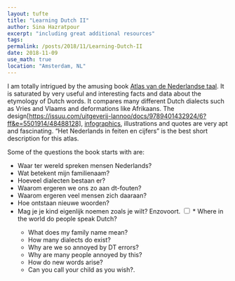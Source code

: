 ```yaml
---
layout: tufte
title: "Learning Dutch II"
author: Sina Hazratpour
excerpt: "including great additional resources"
tags:
permalink: /posts/2018/11/Learning-Dutch-II
date: 2018-11-09
use_math: true
location: "Amsterdam, NL"
---
```




I am totally intrigued by the amusing book [Atlas van de Nederlandse taal](https://www.atlasvandenederlandsetaal.com/). It is saturated by very useful and interesting facts and data about the etymology of Dutch words. It compares many different Dutch dialects such as Vries and Vlaams and deformations like Afrikaans. The design[https://issuu.com/uitgeverij-lannoo/docs/9789401432924/6?ff&e=5501914/48488128], [infographics](https://issuu.com/uitgeverij-lannoo/docs/9789401442053/1?ff&e=5501914/48488122), illustrations and quotes are very apt and fascinating. <q>Het Nederlands in feiten en cijfers</q> is the best short description for this atlas.   


Some of the questions the book starts with are: 

 * Waar ter wereld spreken mensen Nederlands? 
 * Wat betekent mijn familienaam? 
 * Hoeveel dialecten bestaan er? 
 * Waarom ergeren we ons zo aan dt-fouten? 
 * Waarom ergeren veel mensen zich daaraan?
 * Hoe ontstaan nieuwe woorden?
 * Mag je je kind eigenlijk noemen zoals je wilt? Enzovoort.
 <label for="sn-Alledaagse-taalvragen" class="margin-toggle sidenote-number"></label><input type="checkbox" id="sn-Alledaagse-taalvragen" class="margin-toggle"/><span class="sidenote"> * Where in the world do people speak Dutch?
   * What does my family name mean?
   * How many dialects do exist?
   * Why are we so annoyed by DT errors?
   * Why are many people annoyed by this?
   * How do new words arise?
   * Can you call your child as you wish?.</span>

 

